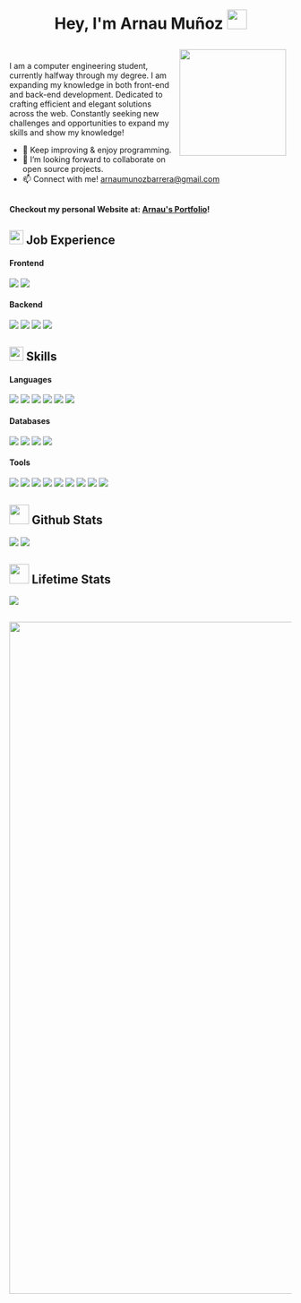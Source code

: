 <h1 align="center"><b>Hey, I'm Arnau Muñoz </b><img src="https://media.giphy.com/media/hvRJCLFzcasrR4ia7z/giphy.gif" width="35"></h1>
<img align="right" src="https://user-images.githubusercontent.com/74038190/235224431-e8c8c12e-6826-47f1-89fb-2ddad83b3abf.gif" width="190" style="margin: 10px;">

</br>

I am a computer engineering student, currently halfway through my degree. I am expanding my knowledge in both front-end and back-end development. Dedicated to crafting efficient and elegant solutions across the web. Constantly seeking new challenges and opportunities to expand my skills and show my knowledge!
- 🎯 Keep improving & enjoy programming.
- 👯 I’m looking forward to collaborate on open source projects.
- 📫 Connect with me! <a href="arnaumunozbarrera@gmail.com">arnaumunozbarrera@gmail.com</a>
</br>
<strong> Checkout my personal Website at: <a href="https://arnaumb-dev.netlify.app/"> Arnau's Portfolio</a>!</strong>

## <img src="https://media2.giphy.com/media/QssGEmpkyEOhBCb7e1/giphy.gif?cid=ecf05e47a0n3gi1bfqntqmob8g9aid1oyj2wr3ds3mg700bl&rid=giphy.gif" width ="25"><b> Job Experience </b>
<h4> Frontend </h4>
<span> 
  <img src="https://img.shields.io/badge/React-3670A0?style=for-the-badge&logo=react&logoColor=white">
  <img src="https://img.shields.io/badge/Clerk-37474F?style=for-the-badge&logo=clerk&logoColor=white">
</span>

<h4> Backend </h4>
<span>
  <img src="https://img.shields.io/badge/Node.js-388E3C?style=for-the-badge&logo=node.js&logoColor=white">
  <img src="https://img.shields.io/badge/Supabase-37474F?style=for-the-badge&logo=supabase&logoColor=green">
  <img src="https://img.shields.io/badge/Prisma-1A1818?style=for-the-badge&logo=prisma&logoColor=white">
  <img src="https://img.shields.io/badge/Upstash-60a78d?style=for-the-badge&logo=upstash&logoColor=white">
</span>

## <img src="https://media2.giphy.com/media/QssGEmpkyEOhBCb7e1/giphy.gif?cid=ecf05e47a0n3gi1bfqntqmob8g9aid1oyj2wr3ds3mg700bl&rid=giphy.gif" width ="25"><b> Skills </b>

<h4> Languages </h4>
<span> 
  <img src="https://img.shields.io/badge/c++-%2300599C.svg?style=for-the-badge&logo=c%2B%2B&logoColor=white">
  <img src="https://img.shields.io/badge/python-3670A0?style=for-the-badge&logo=python&logoColor=ffdd54">
  <img src="https://img.shields.io/badge/javascript-%23323330.svg?style=for-the-badge&logo=javascript&logoColor=%23F7DF1E">
  <img src="https://img.shields.io/badge/php-%23777BB4.svg?style=for-the-badge&logo=php&logoColor=white">
  <img src="https://img.shields.io/badge/java-%23ED8B00.svg?style=for-the-badge&logo=openjdk&logoColor=white">
  <img src="https://img.shields.io/badge/React Native-3670A0?style=for-the-badge&logo=react&logoColor=white">
</span>

<h4> Databases </h4>
<span>
  <img src="https://img.shields.io/badge/Oracle-F80000?style=for-the-badge&logo=oracle&logoColor=white">
  <img src="https://img.shields.io/badge/MongoDB-%234ea94b.svg?style=for-the-badge&logo=mongodb&logoColor=white">
  <img src="https://img.shields.io/badge/postgres-%23316192.svg?style=for-the-badge&logo=postgresql&logoColor=white">
  <img src="https://img.shields.io/badge/Virtual Box-000?style=for-the-badge&logo=virtualbox&logoColor=white">
</span>

<h4> Tools </h4>
<span>
  <img src="https://img.shields.io/badge/Docker-2680F8?style=for-the-badge&logo=docker&logoColor=white">
  <img src="https://img.shields.io/badge/Nginx-000?style=for-the-badge&logo=nginx&logoColor=green">
  <img src="https://img.shields.io/badge/Git-F05032?style=for-the-badge&logo=git&logoColor=white">
  <img src="https://img.shields.io/badge/Bitbucket-2680F8?style=for-the-badge&logo=bitbucket&logoColor=white">
  <img src="https://img.shields.io/badge/jira-2680F8.svg?style=for-the-badge&logo=jira&logoColor=white">
  <img src="https://img.shields.io/badge/Asana-690031.svg?style=for-the-badge&logo=asana&logoColor=white">
  <img src="https://img.shields.io/badge/Confluence-2680F8?style=for-the-badge&logo=confluence&logoColor=white">
  <img src="https://img.shields.io/badge/Slack-E91E63?style=for-the-badge&logo=slack&logoColor=white">
  <img src="https://img.shields.io/badge/Figma-000?style=for-the-badge&logo=figma&logoColor=white">
</span>

## <img src="https://media.giphy.com/media/iY8CRBdQXODJSCERIr/giphy.gif" width="35"><b> Github Stats </b>

[![](https://github-readme-stats.vercel.app/api?username=arnaumunozbarrera&show_icons=true&theme=material-palenight&locale=en)](https://github.com/arnaumunozbarrera)
[![](https://github-readme-streak-stats.herokuapp.com/?user=arnaumunozbarrera&theme=material-palenight)](https://github.com/arnaumunozbarrera)
</div>

## <img src="https://media.giphy.com/media/iY8CRBdQXODJSCERIr/giphy.gif" width="35"><b> Lifetime Stats </b>

<img src="https://github-readme-stats.vercel.app/api/top-langs/?username=arnaumunozbarrera&theme=tokyonight&hide_border=false&hide=shell,hlsl,shaderlab,glsl,qml,lua&langs_count=10"/>

## 

<img src="https://github.com/arnaumunozbarrera/CV-Portfolio/blob/aff15994ea22efeffcc33327b3fa00737c9db58e/Arnau%20Mu%C3%B1oz.png" width="1200">

